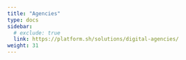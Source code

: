 ```yaml
---
title: "Agencies"
type: docs
sidebar:
  # exclude: true
  link: https://platform.sh/solutions/digital-agencies/
weight: 31
---
```

